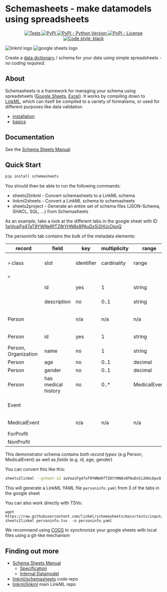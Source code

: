 # Schemasheets - make datamodels using spreadsheets


<p align="center">
    <a href="https://github.com/linkml/schemasheets/actions/workflows/main.yml">
        <img alt="Tests" src="https://github.com/linkml/schemasheets/actions/workflows/main.yaml/badge.svg" />
    </a>
    <a href="https://pypi.org/project/linkml">
        <img alt="PyPI" src="https://img.shields.io/pypi/v/linkml" />
    </a>
    <a href="https://pypi.org/project/sssom">
        <img alt="PyPI - Python Version" src="https://img.shields.io/pypi/pyversions/sssom" />
    </a>
    <a href="https://github.com/linkml/schemasheets/blob/main/LICENSE">
        <img alt="PyPI - License" src="https://img.shields.io/pypi/l/sssom" />
    </a>
    <a href="https://github.com/psf/black">
        <img src="https://img.shields.io/badge/code%20style-black-000000.svg" alt="Code style: black">
    </a>
</p>

![linkml logo](https://avatars.githubusercontent.com/u/79337873?s=200&v=4)
![google sheets logo](https://upload.wikimedia.org/wikipedia/commons/thumb/3/30/Google_Sheets_logo_%282014-2020%29.svg/175px-Google_Sheets_logo_%282014-2020%29.svg.png)

Create a [data dictionary](https://linkml.io/schemasheets/howto/data-dictionaries/) / schema for your data using simple spreadsheets - *no coding required*.

## About

Schemasheets is a framework for managing your schema using
spreadsheets ([Google Sheets](https://linkml.io/schemasheets/howto/google-sheets/), [Excel](https://linkml.io/schemasheets/howto/excel/)). It works by compiling down to
[LinkML](https://linkml.io), which can itself be compiled to a variety
of formalisms, or used for different purposes like data validation

- [installation](https://linkml.io/schemasheets/install/)
- [basics](https://linkml.io/schemasheets/intro/basics/)

## Documentation

See the [Schema Sheets Manual](https://linkml.io/schemasheets)

## Quick Start

```bash
pip install schemasheets
```

You should then be able to run the following commands:

- sheets2linkml - Convert schemasheets to a LinkML schema
- linkml2sheets - Convert a LinkML schema to schemasheets
- sheets2project - Generate an entire set of schema files (JSON-Schema, SHACL, SQL, ...) from Schemasheets

As an example, take a look at the different tabs in the google sheet with ID [1wVoaiFg47aT9YWNeRfTZ8tYHN8s8PAuDx5i2HUcDpvQ](https://docs.google.com/spreadsheets/d/1wVoaiFg47aT9YWNeRfTZ8tYHN8s8PAuDx5i2HUcDpvQ/edit#gid=55566104)

The personinfo tab contains the bulk of the metadata elements:

|record|field|key|multiplicity|range|desc|schema.org|
|---|---|---|---|---|---|---|
|`>` class|slot|identifier|cardinality|range|description|exact_mappings: {curie_prefix: sdo}|
|`>`|||||||
||id|yes|1|string|any identifier|identifier|
||description|no|0..1|string|a textual description|description|
|Person||n/a|n/a|n/a|a person,living or dead|Person|
|Person|id|yes|1|string|identifier for a person|identifier|
|Person, Organization|name|no|1|string|full name|name|
|Person|age|no|0..1|decimal|age in years||
|Person|gender|no|0..1|decimal|age in years||
|Person|has medical history|no|0..*|MedicalEvent|medical history||
|Event|||||grouping class for events||
|MedicalEvent||n/a|n/a|n/a|a medical encounter||
|ForProfit|||||||
|NonProfit|||||||

This demonstrator schema contains both *record types* (e.g Person, MedicalEvent) as well as *fields* (e.g. id, age, gender)

You can convert this like this:

```bash
sheets2linkml --gsheet-id 1wVoaiFg47aT9YWNeRfTZ8tYHN8s8PAuDx5i2HUcDpvQ personinfo types prefixes -o personinfo.yaml
```

This will generate a LinkML YAML file `personinfo.yaml` from 3 of the tabs in the google sheet

You can also work directly with TSVs:

```
wget https://raw.githubusercontent.com/linkml/schemasheets/main/tests/input/personinfo.tsv 
sheets2linkml personinfo.tsv  -o personinfo.yaml
```

We recommend using [COGS](https://linkml.io/schemasheets/howto/google-sheets/) to synchronize your google sheets with local files using a git-like mechanism

## Finding out more

* [Schema Sheets Manual](https://linkml.io/schemasheets)
   * [Specification](https://linkml.io/schemasheets/specification/)
   * [Internal Datamodel](https://linkml.io/schemasheets/datamodel/)
* [linkml/schemasheets](https://github.com/linkml/schemasheets) code repo
* [linkml/linkml](https://github.com/linkml/linkml) main LinkML repo

